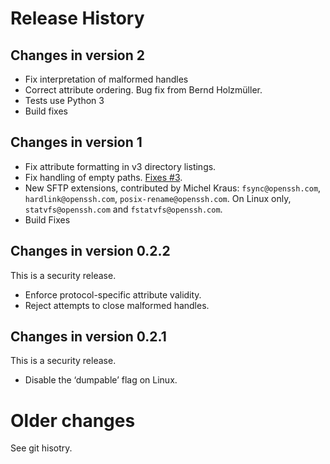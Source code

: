 # Release History

## Changes in version 2

* Fix interpretation of malformed handles
* Correct attribute ordering. Bug fix from Bernd Holzmüller.
* Tests use Python 3
* Build fixes

## Changes in version 1

* Fix attribute formatting in v3 directory listings.
* Fix handling of empty paths. [Fixes #3](https://github.com/ewxrjk/sftpserver/issues/3).
* New SFTP extensions, contributed by Michel Kraus:
`fsync@openssh.com`, `hardlink@openssh.com`, `posix-rename@openssh.com`.
On Linux only, `statvfs@openssh.com` and `fstatvfs@openssh.com`.
* Build Fixes

## Changes in version 0.2.2

This is a security release.

* Enforce protocol-specific attribute validity.
* Reject attempts to close malformed handles.

## Changes in version 0.2.1

This is a security release.

* Disable the ‘dumpable’ flag on Linux.

# Older changes

See git hisotry.
